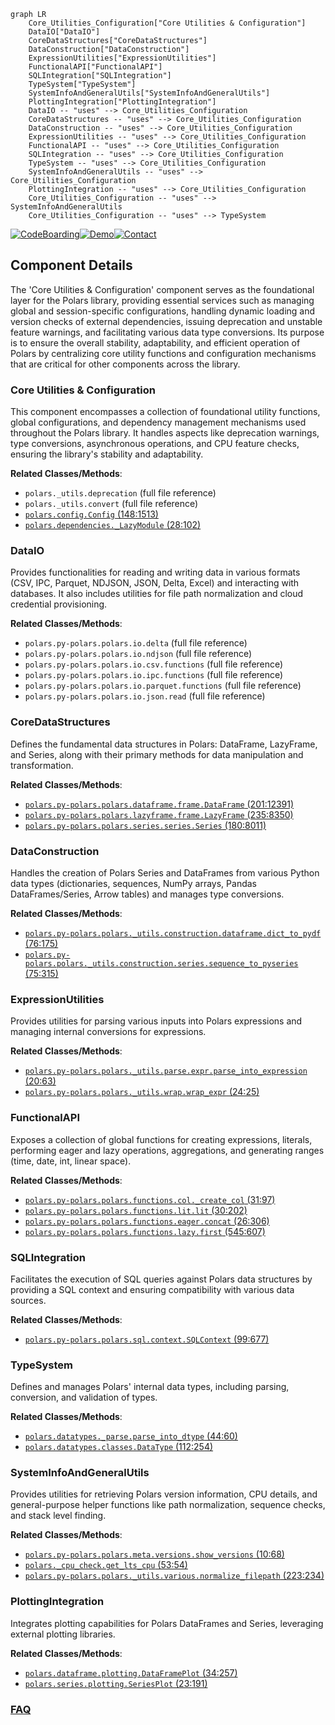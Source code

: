```mermaid
graph LR
    Core_Utilities_Configuration["Core Utilities & Configuration"]
    DataIO["DataIO"]
    CoreDataStructures["CoreDataStructures"]
    DataConstruction["DataConstruction"]
    ExpressionUtilities["ExpressionUtilities"]
    FunctionalAPI["FunctionalAPI"]
    SQLIntegration["SQLIntegration"]
    TypeSystem["TypeSystem"]
    SystemInfoAndGeneralUtils["SystemInfoAndGeneralUtils"]
    PlottingIntegration["PlottingIntegration"]
    DataIO -- "uses" --> Core_Utilities_Configuration
    CoreDataStructures -- "uses" --> Core_Utilities_Configuration
    DataConstruction -- "uses" --> Core_Utilities_Configuration
    ExpressionUtilities -- "uses" --> Core_Utilities_Configuration
    FunctionalAPI -- "uses" --> Core_Utilities_Configuration
    SQLIntegration -- "uses" --> Core_Utilities_Configuration
    TypeSystem -- "uses" --> Core_Utilities_Configuration
    SystemInfoAndGeneralUtils -- "uses" --> Core_Utilities_Configuration
    PlottingIntegration -- "uses" --> Core_Utilities_Configuration
    Core_Utilities_Configuration -- "uses" --> SystemInfoAndGeneralUtils
    Core_Utilities_Configuration -- "uses" --> TypeSystem
```
[![CodeBoarding](https://img.shields.io/badge/Generated%20by-CodeBoarding-9cf?style=flat-square)](https://github.com/CodeBoarding/GeneratedOnBoardings)[![Demo](https://img.shields.io/badge/Try%20our-Demo-blue?style=flat-square)](https://www.codeboarding.org/demo)[![Contact](https://img.shields.io/badge/Contact%20us%20-%20contact@codeboarding.org-lightgrey?style=flat-square)](mailto:contact@codeboarding.org)

## Component Details

The 'Core Utilities & Configuration' component serves as the foundational layer for the Polars library, providing essential services such as managing global and session-specific configurations, handling dynamic loading and version checks of external dependencies, issuing deprecation and unstable feature warnings, and facilitating various data type conversions. Its purpose is to ensure the overall stability, adaptability, and efficient operation of Polars by centralizing core utility functions and configuration mechanisms that are critical for other components across the library.

### Core Utilities & Configuration
This component encompasses a collection of foundational utility functions, global configurations, and dependency management mechanisms used throughout the Polars library. It handles aspects like deprecation warnings, type conversions, asynchronous operations, and CPU feature checks, ensuring the library's stability and adaptability.


**Related Classes/Methods**:

- `polars._utils.deprecation` (full file reference)
- `polars._utils.convert` (full file reference)
- <a href="https://github.com/pola-rs/polars/blob/master/py-polars/polars/config.py#L148-L1513" target="_blank" rel="noopener noreferrer">`polars.config.Config` (148:1513)</a>
- <a href="https://github.com/pola-rs/polars/blob/master/py-polars/polars/dependencies.py#L28-L102" target="_blank" rel="noopener noreferrer">`polars.dependencies._LazyModule` (28:102)</a>


### DataIO
Provides functionalities for reading and writing data in various formats (CSV, IPC, Parquet, NDJSON, JSON, Delta, Excel) and interacting with databases. It also includes utilities for file path normalization and cloud credential provisioning.


**Related Classes/Methods**:

- `polars.py-polars.polars.io.delta` (full file reference)
- `polars.py-polars.polars.io.ndjson` (full file reference)
- `polars.py-polars.polars.io.csv.functions` (full file reference)
- `polars.py-polars.polars.io.ipc.functions` (full file reference)
- `polars.py-polars.polars.io.parquet.functions` (full file reference)
- `polars.py-polars.polars.io.json.read` (full file reference)


### CoreDataStructures
Defines the fundamental data structures in Polars: DataFrame, LazyFrame, and Series, along with their primary methods for data manipulation and transformation.


**Related Classes/Methods**:

- <a href="https://github.com/pola-rs/polars/blob/master/py-polars/polars/dataframe/frame.py#L201-L12391" target="_blank" rel="noopener noreferrer">`polars.py-polars.polars.dataframe.frame.DataFrame` (201:12391)</a>
- <a href="https://github.com/pola-rs/polars/blob/master/py-polars/polars/lazyframe/frame.py#L235-L8350" target="_blank" rel="noopener noreferrer">`polars.py-polars.polars.lazyframe.frame.LazyFrame` (235:8350)</a>
- <a href="https://github.com/pola-rs/polars/blob/master/py-polars/polars/series/series.py#L180-L8011" target="_blank" rel="noopener noreferrer">`polars.py-polars.polars.series.series.Series` (180:8011)</a>


### DataConstruction
Handles the creation of Polars Series and DataFrames from various Python data types (dictionaries, sequences, NumPy arrays, Pandas DataFrames/Series, Arrow tables) and manages type conversions.


**Related Classes/Methods**:

- <a href="https://github.com/pola-rs/polars/blob/master/py-polars/polars/_utils/construction/dataframe.py#L76-L175" target="_blank" rel="noopener noreferrer">`polars.py-polars.polars._utils.construction.dataframe.dict_to_pydf` (76:175)</a>
- <a href="https://github.com/pola-rs/polars/blob/master/py-polars/polars/_utils/construction/series.py#L75-L315" target="_blank" rel="noopener noreferrer">`polars.py-polars.polars._utils.construction.series.sequence_to_pyseries` (75:315)</a>


### ExpressionUtilities
Provides utilities for parsing various inputs into Polars expressions and managing internal conversions for expressions.


**Related Classes/Methods**:

- <a href="https://github.com/pola-rs/polars/blob/master/py-polars/polars/_utils/parse/expr.py#L20-L63" target="_blank" rel="noopener noreferrer">`polars.py-polars.polars._utils.parse.expr.parse_into_expression` (20:63)</a>
- <a href="https://github.com/pola-rs/polars/blob/master/py-polars/polars/_utils/wrap.py#L24-L25" target="_blank" rel="noopener noreferrer">`polars.py-polars.polars._utils.wrap.wrap_expr` (24:25)</a>


### FunctionalAPI
Exposes a collection of global functions for creating expressions, literals, performing eager and lazy operations, aggregations, and generating ranges (time, date, int, linear space).


**Related Classes/Methods**:

- <a href="https://github.com/pola-rs/polars/blob/master/py-polars/polars/functions/col.py#L31-L97" target="_blank" rel="noopener noreferrer">`polars.py-polars.polars.functions.col._create_col` (31:97)</a>
- <a href="https://github.com/pola-rs/polars/blob/master/py-polars/polars/functions/lit.py#L30-L202" target="_blank" rel="noopener noreferrer">`polars.py-polars.polars.functions.lit.lit` (30:202)</a>
- <a href="https://github.com/pola-rs/polars/blob/master/py-polars/polars/functions/eager.py#L26-L306" target="_blank" rel="noopener noreferrer">`polars.py-polars.polars.functions.eager.concat` (26:306)</a>
- <a href="https://github.com/pola-rs/polars/blob/master/py-polars/polars/functions/lazy.py#L545-L607" target="_blank" rel="noopener noreferrer">`polars.py-polars.polars.functions.lazy.first` (545:607)</a>


### SQLIntegration
Facilitates the execution of SQL queries against Polars data structures by providing a SQL context and ensuring compatibility with various data sources.


**Related Classes/Methods**:

- <a href="https://github.com/pola-rs/polars/blob/master/py-polars/polars/sql/context.py#L99-L677" target="_blank" rel="noopener noreferrer">`polars.py-polars.polars.sql.context.SQLContext` (99:677)</a>


### TypeSystem
Defines and manages Polars' internal data types, including parsing, conversion, and validation of types.


**Related Classes/Methods**:

- <a href="https://github.com/pola-rs/polars/blob/master/py-polars/polars/datatypes/_parse.py#L44-L60" target="_blank" rel="noopener noreferrer">`polars.datatypes._parse.parse_into_dtype` (44:60)</a>
- <a href="https://github.com/pola-rs/polars/blob/master/py-polars/polars/datatypes/classes.py#L112-L254" target="_blank" rel="noopener noreferrer">`polars.datatypes.classes.DataType` (112:254)</a>


### SystemInfoAndGeneralUtils
Provides utilities for retrieving Polars version information, CPU details, and general-purpose helper functions like path normalization, sequence checks, and stack level finding.


**Related Classes/Methods**:

- <a href="https://github.com/pola-rs/polars/blob/master/py-polars/polars/meta/versions.py#L10-L68" target="_blank" rel="noopener noreferrer">`polars.py-polars.polars.meta.versions.show_versions` (10:68)</a>
- <a href="https://github.com/pola-rs/polars/blob/master/py-polars/polars/_cpu_check.py#L53-L54" target="_blank" rel="noopener noreferrer">`polars._cpu_check.get_lts_cpu` (53:54)</a>
- <a href="https://github.com/pola-rs/polars/blob/master/py-polars/polars/_utils/various.py#L223-L234" target="_blank" rel="noopener noreferrer">`polars.py-polars.polars._utils.various.normalize_filepath` (223:234)</a>


### PlottingIntegration
Integrates plotting capabilities for Polars DataFrames and Series, leveraging external plotting libraries.


**Related Classes/Methods**:

- <a href="https://github.com/pola-rs/polars/blob/master/py-polars/polars/dataframe/plotting.py#L34-L257" target="_blank" rel="noopener noreferrer">`polars.dataframe.plotting.DataFramePlot` (34:257)</a>
- <a href="https://github.com/pola-rs/polars/blob/master/py-polars/polars/series/plotting.py#L23-L191" target="_blank" rel="noopener noreferrer">`polars.series.plotting.SeriesPlot` (23:191)</a>




### [FAQ](https://github.com/CodeBoarding/GeneratedOnBoardings/tree/main?tab=readme-ov-file#faq)